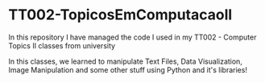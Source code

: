 # TT002-TopicosEmComputacaoll
In this repository I have managed the code I used in my TT002 - Computer Topics II classes from university

In this classes, we learned to manipulate Text Files, Data Visualization, Image Manipulation and some other stuff using Python and it's libraries!
